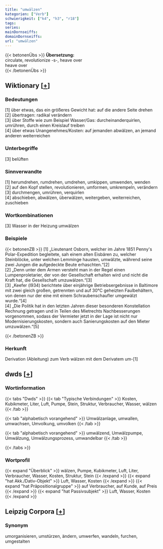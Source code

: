 ```yaml
---
title: "umwälzen"
kategorien: ["Verb"]
schwierigkeit: ["k4", "h3", "r18"]
tags:
series:
mainDornseiffs:
domainDornseiffs:
url: "umwälzen"
---
```


{{< betonenÜbs >}}
**Übersetzung:**  
circulate, revolutionize -s-, heave  over  
heave  over  
{{< /betonenÜbs >}}

## Wiktionary [[+](https://de.wiktionary.org/wiki/umwälzen)]

### Bedeutungen
[1] über etwas, das ein größeres Gewicht hat: auf die andere Seite drehen  
[2] übertragen: radikal verändern  
[3] über Stoffe wie zum Beispiel Wasser/Gas: durcheinanderquirlen, umrühren, durch einen Kreislauf treiben  
[4] über etwas Unangenehmes/Kosten: auf jemanden abwälzen, an jemand anderen weiterreichen  

### Unterbegriffe
[3] belüften  

### Sinnverwandte
[1] herumdrehen, rumdrehen, umdrehen, umkippen, umwenden, wenden  
[2] auf den Kopf stellen, revolutionieren, umformen, umkrempeln, verändern  
[3] durchmengen, umrühren, verquirlen  
[4] abschieben, abwälzen, überwälzen, weitergeben, weiterreichen, zuschieben  

### Wortkombinationen
[3] Wasser in der Heizung umwälzen  

### Beispiele
{{< betonenZB >}}
[1] „Lieutenant Osborn, welcher im Jahre 1851 Penny's Polar-Expedition begleitete, sah einem alten Eisbären zu, welcher Steinblöcke, unter welchen Lemminge hausten, umwälzte, während seine zwei Jungen die aufgedeckte Beute erhaschten.“[2]  
[2] „Denn unter dem Armen versteht man in der Regel einen Lumpenproletarier, der von der Gesellschaft erhalten wird und nicht die Kraft hat, die Gesellschaft umzuwälzen.“[3]  
[3] „Keefer (l934) berichtete über einjährige Betriebsergebnisse in Baltimore mit zwei gleich großen, getrennten und auf 30°C geheizten Faulbehältern, von denen nur der eine mit einem Schraubenschaufler umgewälzt wurde.“[4]  
[4] „Die Politik hat in den letzten Jahren dieser besonderen Konstellation Rechnung getragen und in Teilen des Mietrechts Nachbesserungen vorgenommen, sodass der Vermieter jetzt in der Lage ist nicht nur Modernisierungskosten, sondern auch Sanierungskosten auf den Mieter umzuwälzen.“[5]  

{{< /betonenZB >}}
### Herkunft
Derivation (Ableitung) zum Verb wälzen mit dem Derivatem um-[1]  



## dwds [[+](https://www.dwds.de/wb/umwälzen)]

### Wortinformation
{{< tabs "Dwds" >}}
{{< tab "Typische Verbindungen" >}}
Kosten, Kubikmeter, Liter, Luft, Pumpe, Stein, Struktur, Verbraucher, Wasser, wälzen
{{< /tab >}}

{{< tab "alphabetisch vorangehend" >}}
Umwälzanlage, umwallen, umwachsen, Umvolkung, umvolken
{{< /tab >}}

{{< tab "alphabetisch vorangehend" >}}
umwälzend, Umwälzpumpe, Umwälzung, Umwälzungsprozess, umwandelbar
{{< /tab >}}

{{< /tabs >}}

### Wortprofil
{{< expand "Überblick" >}} wälzen, Pumpe, Kubikmeter, Luft, Liter, Verbraucher, Wasser, Kosten, Struktur, Stein {{< /expand >}}
{{< expand "hat Akk./Dativ-Objekt" >}} Luft, Wasser, Kosten {{< /expand >}}
{{< expand "hat Präpositionalgruppe" >}} auf Verbraucher, auf Kunde, auf Preis {{< /expand >}}
{{< expand "hat Passivsubjekt" >}} Luft, Wasser, Kosten {{< /expand >}}

## Leipzig Corpora [[+](https://corpora.uni-leipzig.de/en/res?word=umwälzen&corpusId=deu_newscrawl-public_2018)]


### Synonym
umorganisieren, umstürzen, ändern, umwerfen, wandeln, furchen, umgestalten

